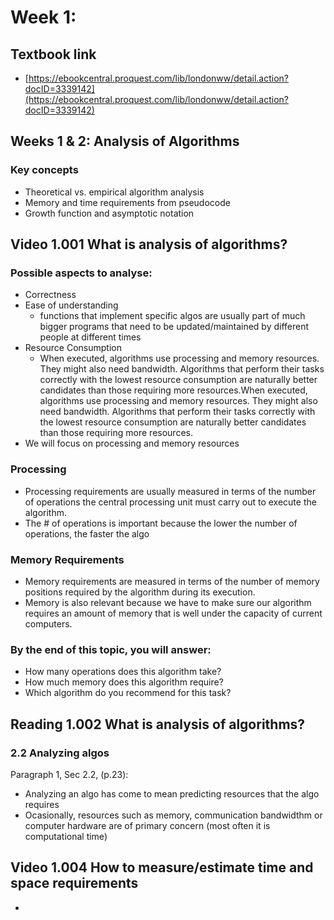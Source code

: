 # Week 1: 
## Textbook link
* [https://ebookcentral.proquest.com/lib/londonww/detail.action?docID=3339142](https://ebookcentral.proquest.com/lib/londonww/detail.action?docID=3339142)

## Weeks 1 & 2: Analysis of Algorithms
### Key concepts
* Theoretical vs. empirical algorithm analysis
* Memory and time requirements from
pseudocode
* Growth function and asymptotic notation

## Video 1.001 What is analysis of algorithms?
### Possible aspects to analyse:
* Correctness
* Ease of understanding
  * functions that implement specific algos are usually part of much bigger programs that need to be updated/maintained by different people at different times 
* Resource Consumption
  *  When executed, algorithms use processing and memory resources. They might also need bandwidth. Algorithms that perform their tasks correctly with the lowest resource consumption are naturally better candidates than those requiring more resources.When executed, algorithms use processing and memory resources. They might also need bandwidth. Algorithms that perform their tasks correctly with the lowest resource consumption are naturally better candidates than those requiring more resources.
*  We will focus on processing and memory resources
### Processing
* Processing requirements are usually measured in terms of the number of operations the central processing unit must carry out to execute the algorithm.
* The # of operations is important because the lower the number of operations, the faster the algo
### Memory Requirements
* Memory requirements are measured in terms of the number of memory positions required by the algorithm during its execution.
* Memory is also relevant because we have to make sure our algorithm requires an amount of memory that is well under the capacity of current computers.
### By the end of this topic, you will answer:
* How many operations does this algorithm take? 
* How much memory does this algorithm require?
* Which algorithm do you recommend for this task?

## Reading 1.002 What is analysis of algorithms?
### 2.2 Analyzing algos
Paragraph 1, Sec 2.2, (p.23):
* Analyzing an algo has come to mean predicting resources that the algo requires
* Ocasionally, resources such as memory, communication bandwidthm or computer hardware are of primary concern (most often it is computational time)


## Video 1.004 How to measure/estimate time and space requirements
* 